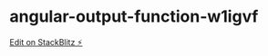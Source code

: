 # angular-output-function-w1igvf

[Edit on StackBlitz ⚡️](https://stackblitz.com/edit/angular-output-function-w1igvf)